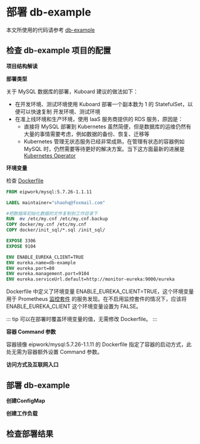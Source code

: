 # 部署 db-example

本文所使用的代码请参考 [db-example](https://github.com/eip-work/kuboard-example/tree/master/db-example)

## 检查 db-example 项目的配置

**项目结构解读**



**部署类型**

关于 MySQL 数据库的部署，Kuboard 建议的做法如下：
* 在开发环境、测试环境使用 Kuboard 部署一个副本数为 1 的 StatefulSet，以便可以快速复制 开发环境、测试环境
* 在准上线环境和生产环境，使用 IaaS 服务商提供的 RDS 服务，原因是：
  * 直接将 MySQL 部署到 Kubernetes 虽然简便，但是数据库的运维仍然有大量的事情需要考虑，例如数据的备份、恢复、迁移等
  * Kubernetes 管理无状态服务已经非常成熟，在管理有状态的容器例如 MySQL 时，仍然需要等待更好的解决方案。当下这方面最新的进展是 [Kubernetes Operator](http://dockone.io/article/8769)


**环境变量**

检查 [Dockerfile](https://github.com/eip-work/kuboard-example/blob/master/db-example/Dockerfile)


``` Dockerfile
FROM eipwork/mysql:5.7.26-1.1.11

LABEL maintainer="shaohq@foxmail.com"

#把数据库初始化数据的文件复制到工作目录下
RUN  mv /etc/my.cnf /etc/my.cnf.backup
COPY docker/my.cnf /etc/my.cnf
COPY docker/init_sql/*.sql /init_sql/

EXPOSE 3306
EXPOSE 9104

ENV ENABLE_EUREKA_CLIENT=TRUE
ENV eureka.name=db-example
ENV eureka.port=80
ENV eureka.management.port=9104
ENV eureka.serviceUrl.default=http://monitor-eureka:9000/eureka
```

Dockerfile 中定义了环境变量 ENABLE_EUREKA_CLIENT=TRUE，这个环境变量用于 Prometheus [监控套件](/guide/monitor/) 的服务发现。在不启用监控套件的情况下，应该将 ENABLE_EUREKA_CLIENT 这个环境变量设置为 FALSE。

::: tip
可以在部署时覆盖环境变量的值，无需修改 Dockerfile。
:::

**容器 Command 参数**

容器镜像 eipwork/mysql:5.7.26-1.1.11 的 Dockerfile 指定了容器的启动方式，此处无需为容器额外设置 Command 参数。

**访问方式及互联网入口**




## 部署 db-example

**创建ConfigMap**



**创建工作负载**





## 检查部署结果





